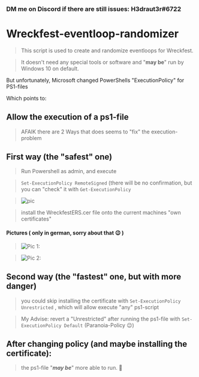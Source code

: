 ### DM me on Discord if there are still issues: H3draut3r#6722

# Wreckfest-eventloop-randomizer
 
> This script is used to create and randomize eventloops for Wreckfest. 

> It doesn't need any special tools or software and "**may be**" run by Windows 10 on default.

But unfortunately, Microsoft changed PowerShells "ExecutionPolicy" for PS1-files

Which points to:

## Allow the execution of a ps1-file

> AFAIK there are 2 Ways that does seems to "fix" the execution-problem

## First way (the "safest" one)

> Run Powershell as admin, and execute 

> `Set-ExecutionPolicy RemoteSigned` (there will be no confirmation, but you can "check" it with `Get-ExecutionPolicy`

> ![pic](https://i.imgur.com/3IM4YdP.png)


> install the WreckfestERS.cer file onto the current machines "own certificates"

#### Pictures ( only in german, sorry about that :wink: )
> ![Pic 1: ](https://i.imgur.com/o5KJDlH.png)

> ![Pic 2: ](https://i.imgur.com/t2hnGHZ.png)

## Second way (the "fastest" one, but with more danger)

> you could skip installing the certificate with `Set-ExecutionPolicy Unrestricted` , which will allow execute "any" ps1-script 

> My Advise: revert a "Unrestricted" after running the ps1-file with `Set-ExecutionPolicy Default` (Paranoia-Policy :wink:)


## After changing policy (and maybe installing the certificate):
> the ps1-file "***may be***" more able to run. 🤔  

